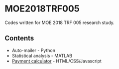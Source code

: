 # MOE2018TRF005
Codes written for MOE 2018 TRF 005 research study.

## Contents

* Auto-mailer - Python
* Statistical analysis - MATLAB
* [Payment calculator](https://beverleyy.github.io) - HTML/CSS/Javascript
